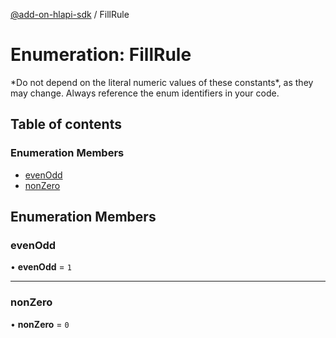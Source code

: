 [@add-on-hlapi-sdk](../overview.md) / FillRule

# Enumeration: FillRule

<InlineAlert slots="text" variant="warning"/>
*Do not depend on the literal numeric values of these constants*, as they may change. Always reference the enum identifiers in your code.

## Table of contents

### Enumeration Members

- [evenOdd](FillRule.md#evenOdd)
- [nonZero](FillRule.md#nonZero)

## Enumeration Members

### <a id="evenOdd" name="evenOdd"></a> evenOdd

• **evenOdd** = ``1``

___

### <a id="nonZero" name="nonZero"></a> nonZero

• **nonZero** = ``0``
